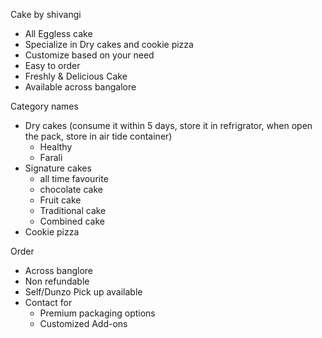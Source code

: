 

Cake by shivangi
 - All Eggless cake
 - Specialize in Dry cakes and cookie pizza
 - Customize based on your need
 - Easy to order
 - Freshly & Delicious Cake
 - Available across bangalore 

Category names
- Dry cakes (consume it within 5 days, store it in refrigrator, when open the pack, store in air tide container)
  - Healthy
  - Farali
- Signature cakes
  - all time favourite
  - chocolate cake
  - Fruit cake
  - Traditional cake
  - Combined cake
- Cookie pizza


Order
- Across banglore
- Non refundable
- Self/Dunzo Pick up available
- Contact for 
  - Premium packaging options
  - Customized Add-ons

